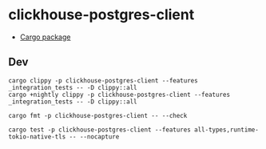 # clickhouse-postgres-client

* [Cargo package](https://crates.io/crates/clickhouse-postgres-client)

## Dev

```
cargo clippy -p clickhouse-postgres-client --features _integration_tests -- -D clippy::all
cargo +nightly clippy -p clickhouse-postgres-client --features _integration_tests -- -D clippy::all

cargo fmt -p clickhouse-postgres-client -- --check

cargo test -p clickhouse-postgres-client --features all-types,runtime-tokio-native-tls -- --nocapture
```
